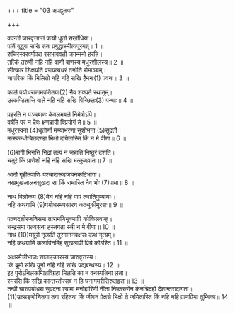 +++
title = "03 अपह्नुतयः"

+++
  
वदन्ती जारवृत्तान्तं पत्यौ धूर्ता सखीधिया।  
पतिं बुद्ध्वा सखि ततः प्रबुद्धास्मीत्यपूरयत्॥ 1 ॥  
रुचिरस्वरवर्णपदा रसभाववती जगन्मनो हरति।  
तत्किं तरुणी नहि नहि वाणी बाणस्य मधुरशीलस्य॥ 2 ॥  
सीत्कारं शिक्षयति व्रणयत्यधरं तनोति रोमाञ्चम्।  
नागरिकः किं मिलितो नहि नहि सखि हैमनः(1) पवनः॥ 3 ॥  


[^1]: हेमन्तसम्बन्धी.
 
काले पयोधराणामपतितया(2) नैव शक्यते स्थातुम्।  
उत्कण्ठितासि बाले नहि नहि सखि पिच्छिलः(3) पन्थाः॥ 4 ॥  


[^2]: पतिं विना; [पक्षे] पतनाभावेन.


[^3]: पङ्किलः.
 
प्रहरति न पञ्चबाणः केवलमबले निमेषोऽपि।  
वर्षति परं न देवः क्षणदायी विप्रयोगं ते॥ 5 ॥  
मधुरस्वना (4)धृतोर्णा मण्याभरणा सुशोभना (5)सुदती।  
मत्स्कन्धोचितदण्डा भिक्षो दयितास्ति किं न मे वीणा॥ 6 ॥  


[^4]: धृतोर्णादिदशा; [पक्षे] धृतोर्णावस्त्रा.


[^5]: शोभना दन्ता यस्याः सा; [पक्षे] हस्तिदन्तनिर्मितालङ्कारवती.
 
(6)रागी भिनत्ति निद्रां तल्पं न जहाति निष्ठुरं दशति।  
चतुरे किं प्राणेशो नहि नहि सखि मत्कुणव्रातः॥ 7 ॥  


[^6]: अनुरक्तः; [पक्षे] रक्तवर्णः.
 
आदौ गृहीतपाणिः पश्चादारूढजघनकटिभागा।  
नखमुखलालनसुखदा सा किं रामास्ति नैव भोः (7)पामा॥ 8 ॥  


[^7]: कण्डूः.
 
नाथ विलोकय (8)मेघं नहि नहि पापं तवातिपुण्यायाः।  
नहि कथयामि (9)पयोधरमपसारय कञ्चुकीमुरसः॥ 9 ॥  


[^8]: अम्बुदम्; [पक्षे] मेऽघं पापम्.


[^9]: मेघम्; [पक्षे] स्तनम्.
 
पञ्चदशीरजनिसमा तारामणिभूषणापि कोकिलवाक्।  
चन्द्रसमा गतवसना हस्तगता स्त्री न मे वीणा॥ 10 ॥  
नाथ (10)मयूरो नृत्यति तुरगाननवक्षसः कथं नृत्यम्।  
नहि कथयामि कलापिनमिह सुखलापी प्रिये कोऽस्ति॥ 11 ॥  


[^10]: 'मे उरः’ इति पदच्छेदः.
 
अक्षरमैत्त्रीभाजः सालङ्कारस्य चारुवृत्तस्य।  
किं ब्रूमो सखि यूनो नहि नहि सखि पद्यबन्धस्य॥ 12 ॥  
इह पुरोऽनिलकम्पितविग्रहा मिलति का न वनस्पतिना लता।  
स्मरसि किं सखि कान्तरतोत्सवं न हि घनागमरीतिरुदाहृता॥ 13 ॥  
तन्वी चारुपयोधरा सुवदना श्यामा मनोहारिणी नीता निष्करुणेन केनचिदहो देशान्तरादागता।  
(11)उत्सङ्गोचितया तया रहितया किं जीवनं प्रेक्षसे भिक्षो ते जयितास्ति किं नहि नहि प्राणप्रिया तुम्बिका॥ 14 ॥  


[^11]: समीपे स्थातुं योग्यया; (पक्षी
अङ्कमारोढुं योग्यया.)  
या (12)पाणिग्रहलालिता सुसरला तन्वी सुवंशोद्भवा(13) गौरी स्पर्शसुखावहा गुणवती नित्यं मनोहारिणी।  
सा केनापि हृता तया विरहितो गन्तुं न शक्तोऽस्म्यहं रे भिक्षो तव कामिनी नहि नहि प्राणप्रिया यष्टिका॥ 15 ॥  


[^12]: विवाहः; [पक्षे] पाणौ धारणम्.


[^13]: कुलम्; [पक्षे] वेणुः.
 
